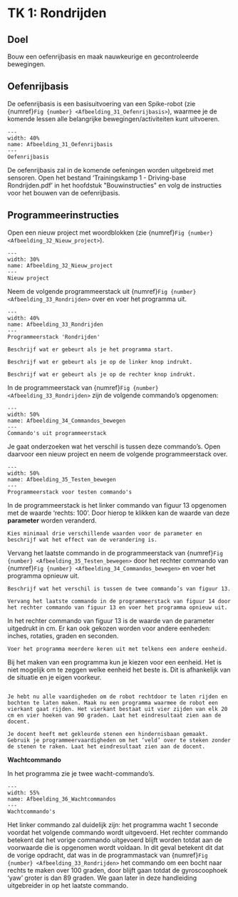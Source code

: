# TK 1: Rondrijden

## Doel
Bouw een oefenrijbasis en maak nauwkeurige en gecontroleerde bewegingen.
 
## Oefenrijbasis
De oefenrijbasis is een basisuitvoering van een Spike-robot (zie {numref}`Fig {number} <Afbeelding_31_Oefenrijbasis>`), waarmee je de komende lessen alle belangrijke bewegingen/activiteiten kunt uitvoeren.

```{figure} Figures/Afbeelding_31_Oefenrijbasis.png
---
width: 40%
name: Afbeelding_31_Oefenrijbasis
---
Oefenrijbasis
``` 

De oefenrijbasis zal in de komende oefeningen worden uitgebreid met sensoren. Open het bestand ‘Trainingskamp 1 - Driving-base Rondrijden.pdf’ in het hoofdstuk "Bouwinstructies" en volg de instructies voor het bouwen van de oefenrijbasis.

## Programmeerinstructies
Open een nieuw project met woordblokken (zie {numref}`Fig {number} <Afbeelding_32_Nieuw_project>`).

```{figure} Figures/Afbeelding_32_Nieuw_project.png
---
width: 30%
name: Afbeelding_32_Nieuw_project
---
Nieuw project
``` 

Neem de volgende programmeerstack uit {numref}`Fig {number} <Afbeelding_33_Rondrijden>` over en voer het programma uit.

```{figure} Figures/Afbeelding_33_Rondrijden.png
---
width: 40%
name: Afbeelding_33_Rondrijden
---
Programmeerstack 'Rondrijden'
``` 

```{exercise}
Beschrijf wat er gebeurt als je het programma start.                                   
```
```{exercise}
Beschrijf wat er gebeurt als je op de linker knop indrukt.
```
```{exercise}
Beschrijf wat er gebeurt als je op de rechter knop indrukt.
```

In de programmeerstack van {numref}`Fig {number} <Afbeelding_33_Rondrijden>` zijn de volgende commando’s opgenomen:

```{figure} Figures/Afbeelding_34_Commandos_bewegen.png
---
width: 50%
name: Afbeelding_34_Commandos_bewegen
---
Commando's uit programmeerstack
``` 

Je gaat onderzoeken wat het verschil is tussen deze commando’s. Open daarvoor een nieuw project en neem de volgende programmeerstack over.

```{figure} Figures/Afbeelding_35_Testen_bewegen.png
---
width: 50%
name: Afbeelding_35_Testen_bewegen
---
Programmeerstack voor testen commando's
``` 

In de programmeerstack is het linker commando van figuur 13 opgenomen met de waarde ‘rechts: 100’. Door hierop te klikken kan de waarde van deze **parameter** worden veranderd.

```{exercise}
Kies minimaal drie verschillende waarden voor de parameter en beschrijf wat het effect van de verandering is.                                   
```

Vervang het laatste commando in de programmeerstack van {numref}`Fig {number} <Afbeelding_35_Testen_bewegen>` door het rechter commando van {numref}`Fig {number} <Afbeelding_34_Commandos_bewegen>` en voer het programma opnieuw uit.


```{exercise}
Beschrijf wat het verschil is tussen de twee commando’s van figuur 13.
```

```{exercise}
Vervang het laatste commando in de programmeerstack van figuur 14 door het rechter commando van figuur 13 en voer het programma opnieuw uit.
```

In het rechter commando van figuur 13 is de waarde van de parameter uitgedrukt in cm. Er kan ook gekozen worden voor andere eenheden: inches, rotaties, graden en seconden. 

```{exercise} inches, rotaties, graden en seconden
Voer het programma meerdere keren uit met telkens een andere eenheid.
```

Bij het maken van een programma kun je kiezen voor een eenheid. Het is niet mogelijk om te zeggen welke eenheid het beste is. Dit is afhankelijk van de situatie en je eigen voorkeur.


```{exercise} Een vierkant rijden

Je hebt nu alle vaardigheden om de robot rechtdoor te laten rijden en bochten te laten maken. Maak nu een programma waarmee de robot een vierkant gaat rijden. Het vierkant bestaat uit vier zijden van elk 20 cm en vier hoeken van 90 graden. Laat het eindresultaat zien aan de docent.                                   
```
```{exercise} Hindernisbaan
Je docent heeft met gekleurde stenen een hindernisbaan gemaakt. Gebruik je programmeervaardigheden om het ‘veld’ over te steken zonder de stenen te raken. Laat het eindresultaat zien aan de docent.
```

**Wachtcommando**

In het programma zie je twee wacht-commando’s.

```{figure} Figures/Afbeelding_36_Wachtcommandos.png
---
width: 55%
name: Afbeelding_36_Wachtcommandos
---
Wachtcommando's
``` 

Het linker commando zal duidelijk zijn: het programma wacht 1 seconde voordat het volgende commando wordt uitgevoerd. Het rechter commando betekent dat het vorige commando uitgevoerd blijft worden totdat aan de voorwaarde die is opgenomen wordt voldaan. In dit geval betekent dit dat de vorige opdracht, dat was in de programmastack van {numref}`Fig {number} <Afbeelding_33_Rondrijden>` het commando om een bocht naar rechts te maken over 100 graden, door blijft gaan totdat de gyroscoophoek ‘yaw’ groter is dan 89 graden. We gaan later in deze handleiding uitgebreider in op het laatste commando.
